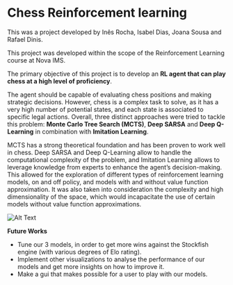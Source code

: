 # Chess Reinforcement learning

This was a project developed by Inês Rocha, Isabel Dias, Joana Sousa and Rafael Dinis. 

This project was developed within the scope of the Reinforcement Learning course at Nova IMS.

The primary objective of this project is to develop an **RL agent that can play chess at a high level of proficiency**.

The agent should be capable of evaluating chess positions and making strategic decisions. However, chess is a complex task to solve, as it has a very high number of potential states, and each state is associated to specific legal actions.
Overall, three distinct approaches were tried to tackle this problem: **Monte Carlo Tree Search (MCTS)**, **Deep SARSA** and **Deep Q-Learning** in combination with **Imitation Learning**. 

MCTS has a strong theoretical foundation and has been proven to work well in chess.
Deep SARSA and Deep Q-Learning allow to handle the computational complexity of the problem, and Imitation Learning allows to leverage knowledge from experts to enhance the agent’s decision-making. This allowed for the exploration of different types of reinforcement learning models, on and off policy, and models with and without value function approximation. It was also taken into consideration the complexity and high dimensionality of the space, which would incapacitate the use of certain models without value function approximations.

![Alt Text](https://images.chesscomfiles.com/uploads/v1/images_users/tiny_mce/SamCopeland/phpuTejFE.gif)

**Future Works**
* Tune our 3 models, in order to get more wins against the Stockfish engine (with various degrees of Elo rating).
* Implement other visualizations to analyse the performance of our models and get more insights on how to improve it.
* Make a gui that makes possible for a user to play with our models.
